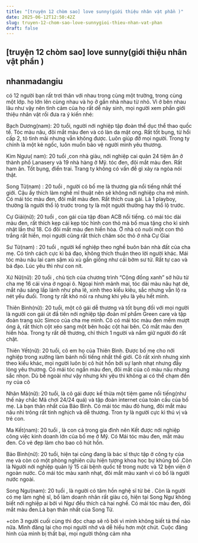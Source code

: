 ```yaml
---
title: "[truyện 12 chòm sao] love sunny(giới thiệu nhân vật phần )"
date: 2025-06-12T12:50:42Z
slug: truyen-12-chom-sao-love-sunnygioi-thieu-nhan-vat-phan
draft: false
---
```


## [truyện 12 chòm sao] love sunny(giới thiệu nhân vật phần )

## nhanmadangiu

có 12 người bạn rất trơi thân với nhau trong cùng một trường, trong cùng một lớp. họ lớn lên cùng nhau và họ ở gần nhà nhau từ nhỏ. Vì ở bên nhau lâu như vậy nên tình cảm của họ rất dễ nảy sinh, mọi người xem phần giới thiệu nhân vật rồi đưa ra ý kiến nhé:

Bạch Dương(nam): 20 tuổi, người nới nghiệp tập đoàn thể dục thể thao quốc tế. Tóc màu nâu, đôi mắt màu đen và có làn da mật ong. Rất tốt bụng, từ hồi cấp 2, tỏ tình mãi nhưng vẫn không được. Luôn giúp đỡ mọi người. Trong ty chính là một kẻ ngốc, luôn muốn bảo vệ người mình yêu thương.

Kim Ngưu( nam): 20 tuổi ,con nhà giàu, nới nghiệp cai quản 24 tiệm ăn ở thành phố Lanasery và 19 nhà hàng ở Mỹ. tóc đen, đôi mắt màu đen. Rất ham ăn. Tốt bụng, điển trai. Trang ty không có vấn đề gì xảy ra ngòa nói thật.

Song Tử(nam) : 20 tuổi , người có bố mẹ là thương gia nổi tiếng nhất thế giới. Cậu ấy thích làm nghề mĩ thuật nên sẽ không nới nghiệp cha mê mình. Có mái tóc màu đen, đôi mắt màu đen. Rất thích cua gái. Là 1 playboy, thường là người thổ lộ trước trong ty là một người thường hay thổ lộ trước.

Cự Giải(nữ): 20 tuổi , con gái của tập đòan ACB nổi tiếng. có mái tóc dài màu đen, rất thích kẹp cái kẹp tóc hình con thỏ mà bố mua tặng cho kì sinh nhật lần thứ 18. Có đôi mắt màu đen hiền hòa. Ở nhà có nuôi một con thỏ trắng rất hiền, mọi người cũng rất thích chăm sóc thỏ ở nhà Cự Gỉai

Sư Tử(nam) : 20 tuổi , người kế nghiệp theo nghề buôn bán nhà đất của cha mẹ. Có tính cách cực kì bá đạo, không thích thuận theo lời người khác. Mái tóc màu nâu lai cam sậm xù xù gần giống như cái bờm sư tử. Rất tự cao và bá đạo. Lúc yêu thì như con nít.

Xứ Nữ(nữ): 20 tuổi , chủ tịch của chương trình “Cộng đồng xanh” sở hữu từ cha mẹ 16 cái vina ở ngoại ô. Ngoại hình mảnh mai, tóc dài màu nâu hạt dẻ, mắt nâu sáng lấp lánh như pha lê, xinh theo kiểu kiêu, sắc nhưng vẫn lộ ra nét yếu đuối. Trong ty rất khó nói ra nhưng khi yêu là yêu hết mình.
 
Thiên Bình(nữ): 20 tuổi, một cô gái dễ thương và tốt bụng đối với mọi người là người con gái út đầ tiên nới nghiệp tập đoàn mĩ phẩm Green care và tập đoàn trang sức Simco của cha mẹ mình. Cô có mái tóc màu đen mềm mượt óng ả, rất thích cột xéo sang một bên hoặc cột hai bên. Có mắt màu đen hiền hòa. Trong ty rất dễ thương, chỉ thích 1 người và nắm giữ người đó rất chặt.

Thiên Yết(nữ): 20 tuổi, cô em họ của Thiên Bình. Được bố mẹ cho nới nghiệp trong xưởng làm bánh nổi tiếng nhất thế giới. Cô rất xinh nhưng xinh theo kiểu khác, mọi người luôn bị cô hút hồn bởi sự lạnh nhạt nhưng đầy lỏng yêu thương. Có mái tóc ngắn màu đen, đôi mắt của cô màu nâu nhưng sắc nhọn. Dù bề ngoài như vậy nhưng khi yệu thì không ai có thể chạm đến ny của cô

Nhân Mã(nữ): 20 tuổi, là cô gái được kế thừa một tiệm game nổi tiếng(như thế này chắc Mã chơi 24/24 quá) và tập đoàn internet của toàn cầu của bố mẹ. Là bạn thân nhất của Bảo Bình. Có mái tóc màu đỏ hung, đôi mắt màu nâu nhì trông rất tinh nghịch và dễ thương. Tron ty là người cực kì thú vị và trẻ con.

Ma Kết(nam): 20 tuổi , là con cả trong gia đình nên Kết được nới nghiệp công việc kinh doanh lớn của bố mẹ ở Mỹ. Có Mái tóc màu đen, mắt màu đen. Có vẻ đẹp làm cho bao cô hút hồn.

Bảo Bình(nữ): 20 tuổi, hiện tại cũng đang là bác sĩ thực tập ở công ty của mẹ và còn có một phòng nghiên cứu hiện tượng khoa học bự khủng bố .Còn là Người nới nghiệp quản lý 15 cái bệnh quốc tế trong nước và 12 bện viện ở ngoàn nước. Có mái tóc màu xanh nhạt, đôi mắt màu xanh vì có bố là người nước ngoài.

Song Ngư(nam): 20 tuổi , là người có tâm hồn nghệ sĩ từ bé . Còn là người có mẹ làm nghệ sĩ, bố làm doanh nhân rất giàu có, hiện tại Song Ngư không biết nới nghiệp ai bởi vì Ngư đều thích cả hai nghề. Có mái tóc màu đen, đôi mắt màu đen.Là bạn thân nhất của Song Tử.
 
+còn 3 người cuối cùng thì đọc  chap sẽ rõ bởi vì mình không biết tả thế nào nữa. Mình đăng lại cho mọi người  nhớ và dễ hiểu hơn một chút. Cuộc đăng hình của mình bị thất bại, mọi người thông cảm nha